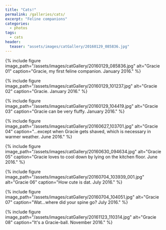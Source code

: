 ```yaml
---
title: "Cats!"
permalink: /galleries/cats/
excerpt: "Feline companions"
categories:
  - photos
tags:
  - cats
header:
  teaser: "assets/images/catGallery/20160129_085836.jpg"
---
```


{% include figure image_path="/assets/images/catGallery/20160129_085836.jpg" alt="Gracie 01" caption="Gracie, my first feline companion. January 2016." %}

{% include figure image_path="/assets/images/catGallery/20160129_101237.jpg" alt="Gracie 02" caption="Gracie. January 2016." %}

{% include figure image_path="/assets/images/catGallery/20160129_104419.jpg" alt="Gracie 03" caption="Gracie can be very fluffy. January 2016." %}

{% include figure image_path="/assets/images/catGallery/20160627_103701.jpg" alt="Gracie 04" caption="...except when Gracie gets shaved, which is necessary in warmer weather. June 2016." %}

{% include figure image_path="/assets/images/catGallery/20160630_094634.jpg" alt="Gracie 05" caption="Gracie loves to cool down by lying on the kitchen floor. June 2016." %}

{% include figure image_path="/assets/images/catGallery/20160704_103939_001.jpg" alt="Gracie 06" caption="How cute is dat. July 2016." %}

{% include figure image_path="/assets/images/catGallery/20160704_104051.jpg" alt="Gracie 07" caption="Wat...where did your spine go? July 2016." %}

{% include figure image_path="/assets/images/catGallery/20161123_110314.jpg" alt="Gracie 08" caption="It's a Gracie-ball. November 2016." %}
